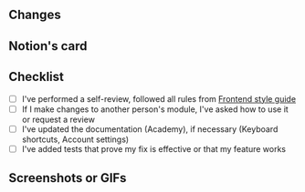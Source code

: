 ## Changes

<!--- Describe your changes -->

## Notion's card

<!--- Issue to which the pull request is related -->

## Checklist

<!--- Go over all the following points, and put an `x` in all the boxes that apply. -->

- [ ] I've performed a self-review, followed all rules from [Frontend style guide](https://www.notion.so/santiment/Front-end-style-guide-81750096b38c4bea9a29b14fd4ab8667)
- [ ] If I make changes to another person's module, I've asked how to use it or request a review
- [ ] I've updated the documentation (Academy), if necessary (Keyboard shortcuts, Account settings)
- [ ] I've added tests that prove my fix is effective or that my feature works

## Screenshots or GIFs
<!--- (if appropriate) -->


